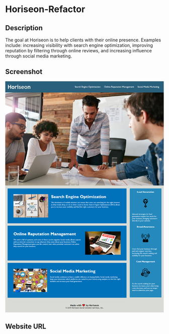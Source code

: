 # Horiseon-Refactor

## Description
The goal at Horiseon is to help clients with their online presence. Examples include: increasing visibility with search engine optimization, improving reputation by filtering through online reviews, and increasing influence through social media marketing.

## Screenshot 
![Horiseon Screenshot](./assets/images/horiseon-screenshot.png)

## Website URL


